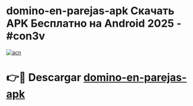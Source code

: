 # domino-en-parejas-apk Скачать APK Бесплатно на Android 2025 - #con3v

[![acn](https://github.com/user-attachments/assets/0f9c940e-d8b0-45ae-aac7-cd30a18b3e1c)](https://apps.freeplayer.one?title=domino-en-parejas-apk&ref=9RF)

# 👉🔴 Descargar [domino-en-parejas-apk](https://apps.freeplayer.one?title=domino-en-parejas-apk&ref=9RF)